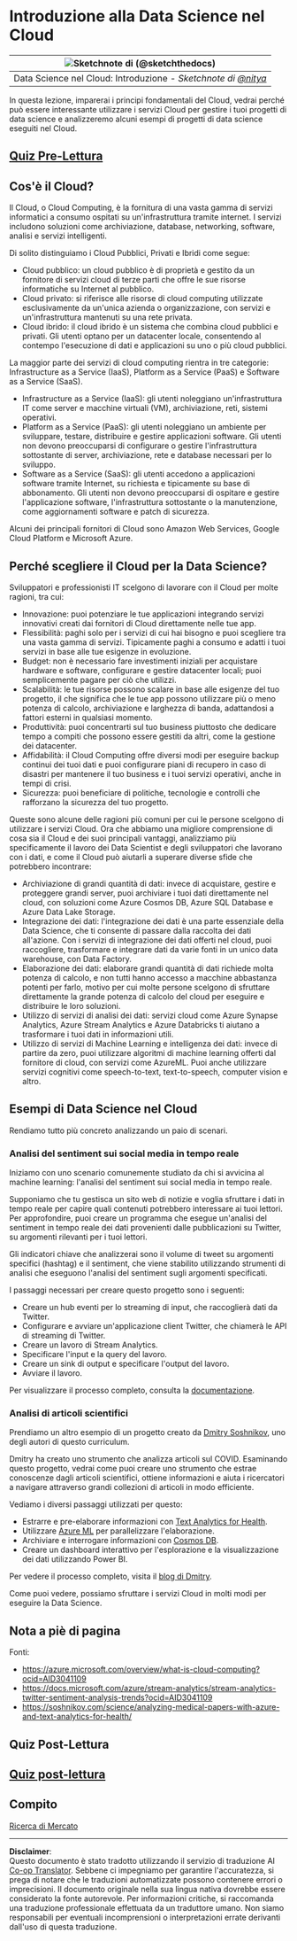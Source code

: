 <!--
CO_OP_TRANSLATOR_METADATA:
{
  "original_hash": "6a0556b17de4c8d1a9470b02247b01d4",
  "translation_date": "2025-09-04T17:53:05+00:00",
  "source_file": "5-Data-Science-In-Cloud/17-Introduction/README.md",
  "language_code": "it"
}
-->
# Introduzione alla Data Science nel Cloud

|![ Sketchnote di [(@sketchthedocs)](https://sketchthedocs.dev) ](../../sketchnotes/17-DataScience-Cloud.png)|
|:---:|
| Data Science nel Cloud: Introduzione - _Sketchnote di [@nitya](https://twitter.com/nitya)_ |


In questa lezione, imparerai i principi fondamentali del Cloud, vedrai perché può essere interessante utilizzare i servizi Cloud per gestire i tuoi progetti di data science e analizzeremo alcuni esempi di progetti di data science eseguiti nel Cloud. 

## [Quiz Pre-Lettura](https://purple-hill-04aebfb03.1.azurestaticapps.net/quiz/32)

## Cos'è il Cloud?

Il Cloud, o Cloud Computing, è la fornitura di una vasta gamma di servizi informatici a consumo ospitati su un'infrastruttura tramite internet. I servizi includono soluzioni come archiviazione, database, networking, software, analisi e servizi intelligenti.

Di solito distinguiamo i Cloud Pubblici, Privati e Ibridi come segue:

* Cloud pubblico: un cloud pubblico è di proprietà e gestito da un fornitore di servizi cloud di terze parti che offre le sue risorse informatiche su Internet al pubblico.
* Cloud privato: si riferisce alle risorse di cloud computing utilizzate esclusivamente da un'unica azienda o organizzazione, con servizi e un'infrastruttura mantenuti su una rete privata.
* Cloud ibrido: il cloud ibrido è un sistema che combina cloud pubblici e privati. Gli utenti optano per un datacenter locale, consentendo al contempo l'esecuzione di dati e applicazioni su uno o più cloud pubblici.

La maggior parte dei servizi di cloud computing rientra in tre categorie: Infrastructure as a Service (IaaS), Platform as a Service (PaaS) e Software as a Service (SaaS).

* Infrastructure as a Service (IaaS): gli utenti noleggiano un'infrastruttura IT come server e macchine virtuali (VM), archiviazione, reti, sistemi operativi.
* Platform as a Service (PaaS): gli utenti noleggiano un ambiente per sviluppare, testare, distribuire e gestire applicazioni software. Gli utenti non devono preoccuparsi di configurare o gestire l'infrastruttura sottostante di server, archiviazione, rete e database necessari per lo sviluppo.
* Software as a Service (SaaS): gli utenti accedono a applicazioni software tramite Internet, su richiesta e tipicamente su base di abbonamento. Gli utenti non devono preoccuparsi di ospitare e gestire l'applicazione software, l'infrastruttura sottostante o la manutenzione, come aggiornamenti software e patch di sicurezza.

Alcuni dei principali fornitori di Cloud sono Amazon Web Services, Google Cloud Platform e Microsoft Azure.

## Perché scegliere il Cloud per la Data Science?

Sviluppatori e professionisti IT scelgono di lavorare con il Cloud per molte ragioni, tra cui:

* Innovazione: puoi potenziare le tue applicazioni integrando servizi innovativi creati dai fornitori di Cloud direttamente nelle tue app.
* Flessibilità: paghi solo per i servizi di cui hai bisogno e puoi scegliere tra una vasta gamma di servizi. Tipicamente paghi a consumo e adatti i tuoi servizi in base alle tue esigenze in evoluzione.
* Budget: non è necessario fare investimenti iniziali per acquistare hardware e software, configurare e gestire datacenter locali; puoi semplicemente pagare per ciò che utilizzi.
* Scalabilità: le tue risorse possono scalare in base alle esigenze del tuo progetto, il che significa che le tue app possono utilizzare più o meno potenza di calcolo, archiviazione e larghezza di banda, adattandosi a fattori esterni in qualsiasi momento.
* Produttività: puoi concentrarti sul tuo business piuttosto che dedicare tempo a compiti che possono essere gestiti da altri, come la gestione dei datacenter.
* Affidabilità: il Cloud Computing offre diversi modi per eseguire backup continui dei tuoi dati e puoi configurare piani di recupero in caso di disastri per mantenere il tuo business e i tuoi servizi operativi, anche in tempi di crisi.
* Sicurezza: puoi beneficiare di politiche, tecnologie e controlli che rafforzano la sicurezza del tuo progetto.

Queste sono alcune delle ragioni più comuni per cui le persone scelgono di utilizzare i servizi Cloud. Ora che abbiamo una migliore comprensione di cosa sia il Cloud e dei suoi principali vantaggi, analizziamo più specificamente il lavoro dei Data Scientist e degli sviluppatori che lavorano con i dati, e come il Cloud può aiutarli a superare diverse sfide che potrebbero incontrare:

* Archiviazione di grandi quantità di dati: invece di acquistare, gestire e proteggere grandi server, puoi archiviare i tuoi dati direttamente nel cloud, con soluzioni come Azure Cosmos DB, Azure SQL Database e Azure Data Lake Storage.
* Integrazione dei dati: l'integrazione dei dati è una parte essenziale della Data Science, che ti consente di passare dalla raccolta dei dati all'azione. Con i servizi di integrazione dei dati offerti nel cloud, puoi raccogliere, trasformare e integrare dati da varie fonti in un unico data warehouse, con Data Factory.
* Elaborazione dei dati: elaborare grandi quantità di dati richiede molta potenza di calcolo, e non tutti hanno accesso a macchine abbastanza potenti per farlo, motivo per cui molte persone scelgono di sfruttare direttamente la grande potenza di calcolo del cloud per eseguire e distribuire le loro soluzioni.
* Utilizzo di servizi di analisi dei dati: servizi cloud come Azure Synapse Analytics, Azure Stream Analytics e Azure Databricks ti aiutano a trasformare i tuoi dati in informazioni utili.
* Utilizzo di servizi di Machine Learning e intelligenza dei dati: invece di partire da zero, puoi utilizzare algoritmi di machine learning offerti dal fornitore di cloud, con servizi come AzureML. Puoi anche utilizzare servizi cognitivi come speech-to-text, text-to-speech, computer vision e altro.

## Esempi di Data Science nel Cloud

Rendiamo tutto più concreto analizzando un paio di scenari.

### Analisi del sentiment sui social media in tempo reale
Iniziamo con uno scenario comunemente studiato da chi si avvicina al machine learning: l'analisi del sentiment sui social media in tempo reale.

Supponiamo che tu gestisca un sito web di notizie e voglia sfruttare i dati in tempo reale per capire quali contenuti potrebbero interessare ai tuoi lettori. Per approfondire, puoi creare un programma che esegue un'analisi del sentiment in tempo reale dei dati provenienti dalle pubblicazioni su Twitter, su argomenti rilevanti per i tuoi lettori.

Gli indicatori chiave che analizzerai sono il volume di tweet su argomenti specifici (hashtag) e il sentiment, che viene stabilito utilizzando strumenti di analisi che eseguono l'analisi del sentiment sugli argomenti specificati.

I passaggi necessari per creare questo progetto sono i seguenti:

* Creare un hub eventi per lo streaming di input, che raccoglierà dati da Twitter.
* Configurare e avviare un'applicazione client Twitter, che chiamerà le API di streaming di Twitter.
* Creare un lavoro di Stream Analytics.
* Specificare l'input e la query del lavoro.
* Creare un sink di output e specificare l'output del lavoro.
* Avviare il lavoro.

Per visualizzare il processo completo, consulta la [documentazione](https://docs.microsoft.com/azure/stream-analytics/stream-analytics-twitter-sentiment-analysis-trends?WT.mc_id=academic-77958-bethanycheum&ocid=AID30411099).

### Analisi di articoli scientifici
Prendiamo un altro esempio di un progetto creato da [Dmitry Soshnikov](http://soshnikov.com), uno degli autori di questo curriculum.

Dmitry ha creato uno strumento che analizza articoli sul COVID. Esaminando questo progetto, vedrai come puoi creare uno strumento che estrae conoscenze dagli articoli scientifici, ottiene informazioni e aiuta i ricercatori a navigare attraverso grandi collezioni di articoli in modo efficiente.

Vediamo i diversi passaggi utilizzati per questo:

* Estrarre e pre-elaborare informazioni con [Text Analytics for Health](https://docs.microsoft.com/azure/cognitive-services/text-analytics/how-tos/text-analytics-for-health?WT.mc_id=academic-77958-bethanycheum&ocid=AID3041109).
* Utilizzare [Azure ML](https://azure.microsoft.com/services/machine-learning?WT.mc_id=academic-77958-bethanycheum&ocid=AID3041109) per parallelizzare l'elaborazione.
* Archiviare e interrogare informazioni con [Cosmos DB](https://azure.microsoft.com/services/cosmos-db?WT.mc_id=academic-77958-bethanycheum&ocid=AID3041109).
* Creare un dashboard interattivo per l'esplorazione e la visualizzazione dei dati utilizzando Power BI.

Per vedere il processo completo, visita il [blog di Dmitry](https://soshnikov.com/science/analyzing-medical-papers-with-azure-and-text-analytics-for-health/).

Come puoi vedere, possiamo sfruttare i servizi Cloud in molti modi per eseguire la Data Science.

## Nota a piè di pagina

Fonti:
* https://azure.microsoft.com/overview/what-is-cloud-computing?ocid=AID3041109  
* https://docs.microsoft.com/azure/stream-analytics/stream-analytics-twitter-sentiment-analysis-trends?ocid=AID3041109  
* https://soshnikov.com/science/analyzing-medical-papers-with-azure-and-text-analytics-for-health/  

## Quiz Post-Lettura

## [Quiz post-lettura](https://ff-quizzes.netlify.app/en/ds/)

## Compito

[Ricerca di Mercato](assignment.md)

---

**Disclaimer**:  
Questo documento è stato tradotto utilizzando il servizio di traduzione AI [Co-op Translator](https://github.com/Azure/co-op-translator). Sebbene ci impegniamo per garantire l'accuratezza, si prega di notare che le traduzioni automatizzate possono contenere errori o imprecisioni. Il documento originale nella sua lingua nativa dovrebbe essere considerato la fonte autorevole. Per informazioni critiche, si raccomanda una traduzione professionale effettuata da un traduttore umano. Non siamo responsabili per eventuali incomprensioni o interpretazioni errate derivanti dall'uso di questa traduzione.
